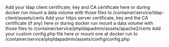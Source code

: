 Add your ldap client certificate, key and CA certificate here
or during docker run mount a data volume with those files to /container/service/ldap-client/assets/certs
Add your https server certificate, key and the CA certificate (if any) here
or during docker run mount a data volume with those files to /container/service/phpldapadmin/assets/apache2/certs
Add your custom config.php file here or mount one at docker run to /container/service/phpldapadmin/assets/config/config.php
